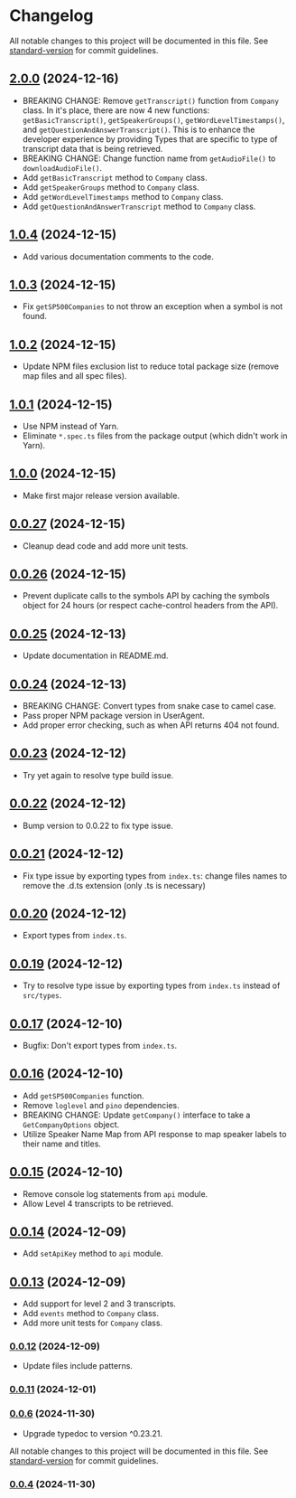 # Changelog

All notable changes to this project will be documented in this file. See [standard-version](https://github.com/conventional-changelog/standard-version) for commit guidelines.

## [2.0.0](https://github.com/EarningsCall/earningscall-js/compare/v1.0.4...v2.0.0) (2024-12-16)

-   BREAKING CHANGE: Remove `getTranscript()` function from `Company` class.  In it's place, there are now 4 new functions: `getBasicTranscript()`, `getSpeakerGroups()`, `getWordLevelTimestamps()`, and `getQuestionAndAnswerTranscript()`.  This is to enhance the developer experience by providing Types that are specific to type of transcript data that is being retrieved.
-   BREAKING CHANGE: Change function name from `getAudioFile()` to `downloadAudioFile()`.
-   Add `getBasicTranscript` method to `Company` class.
-   Add `getSpeakerGroups` method to `Company` class.
-   Add `getWordLevelTimestamps` method to `Company` class.
-   Add `getQuestionAndAnswerTranscript` method to `Company` class.


## [1.0.4](https://github.com/EarningsCall/earningscall-js/compare/v1.0.3...v1.0.4) (2024-12-15)

-   Add various documentation comments to the code.

## [1.0.3](https://github.com/EarningsCall/earningscall-js/compare/v1.0.2...v1.0.3) (2024-12-15)

-   Fix `getSP500Companies` to not throw an exception when a symbol is not found.

## [1.0.2](https://github.com/EarningsCall/earningscall-js/compare/v1.0.1...v1.0.2) (2024-12-15)

-   Update NPM files exclusion list to reduce total package size (remove map files and all spec files).

## [1.0.1](https://github.com/EarningsCall/earningscall-js/compare/v1.0.0...v1.0.1) (2024-12-15)

-   Use NPM instead of Yarn.
-   Eliminate `*.spec.ts` files from the package output (which didn't work in Yarn).

## [1.0.0](https://github.com/EarningsCall/earningscall-js/compare/v0.0.27...v1.0.0) (2024-12-15)

-   Make first major release version available.

## [0.0.27](https://github.com/EarningsCall/earningscall-js/compare/v0.0.26...v0.0.27) (2024-12-15)

-   Cleanup dead code and add more unit tests.

## [0.0.26](https://github.com/EarningsCall/earningscall-js/compare/v0.0.25...v0.0.26) (2024-12-15)

-   Prevent duplicate calls to the symbols API by caching the symbols object for 24 hours (or respect cache-control headers from the API).

## [0.0.25](https://github.com/EarningsCall/earningscall-js/compare/v0.0.24...v0.0.25) (2024-12-13)

-   Update documentation in README.md.

## [0.0.24](https://github.com/EarningsCall/earningscall-js/compare/v0.0.23...v0.0.24) (2024-12-13)

-   BREAKING CHANGE: Convert types from snake case to camel case.
-   Pass proper NPM package version in UserAgent.
-   Add proper error checking, such as when API returns 404 not found.

## [0.0.23](https://github.com/EarningsCall/earningscall-js/compare/v0.0.22...v0.0.23) (2024-12-12)

-   Try yet again to resolve type build issue.

## [0.0.22](https://github.com/EarningsCall/earningscall-js/compare/v0.0.21...v0.0.22) (2024-12-12)

-   Bump version to 0.0.22 to fix type issue.

## [0.0.21](https://github.com/EarningsCall/earningscall-js/compare/v0.0.20...v0.0.21) (2024-12-12)

-   Fix type issue by exporting types from `index.ts`: change files names to remove the .d.ts extension (only .ts is necessary)

## [0.0.20](https://github.com/EarningsCall/earningscall-js/compare/v0.0.19...v0.0.20) (2024-12-12)

-   Export types from `index.ts`.

## [0.0.19](https://github.com/EarningsCall/earningscall-js/compare/v0.0.17...v0.0.18) (2024-12-12)

-   Try to resolve type issue by exporting types from `index.ts` instead of `src/types`.

## [0.0.17](https://github.com/EarningsCall/earningscall-js/compare/v0.0.16...v0.0.17) (2024-12-10)

-   Bugfix: Don't export types from `index.ts`.

## [0.0.16](https://github.com/EarningsCall/earningscall-js/compare/v0.0.15...v0.0.16) (2024-12-10)

-   Add `getSP500Companies` function.
-   Remove `loglevel` and `pino` dependencies.
-   BREAKING CHANGE: Update `getCompany()` interface to take a `GetCompanyOptions` object.
-   Utilize Speaker Name Map from API response to map speaker labels to their name and titles.

## [0.0.15](https://github.com/EarningsCall/earningscall-js/compare/v0.0.14...v0.0.15) (2024-12-10)

-   Remove console log statements from `api` module.
-   Allow Level 4 transcripts to be retrieved.

## [0.0.14](https://github.com/EarningsCall/earningscall-js/compare/v0.0.13...v0.0.14) (2024-12-09)

-   Add `setApiKey` method to `api` module.

## [0.0.13](https://github.com/EarningsCall/earningscall-js/compare/v0.0.12...v0.0.13) (2024-12-09)

-   Add support for level 2 and 3 transcripts.
-   Add `events` method to `Company` class.
-   Add more unit tests for `Company` class.

### [0.0.12](https://github.com/EarningsCall/earningscall-js/compare/v0.0.11...v0.0.12) (2024-12-09)

-   Update files include patterns.

### [0.0.11](https://github.com/EarningsCall/earningscall-js/compare/v0.0.9...v0.0.11) (2024-12-01)

### [0.0.6](https://github.com/EarningsCall/earningscall-js/compare/v0.0.5...v0.0.6) (2024-11-30)

-   Upgrade typedoc to version ^0.23.21.

All notable changes to this project will be documented in this file. See [standard-version](https://github.com/conventional-changelog/standard-version) for commit guidelines.

### [0.0.4](https://github.com/EarningsCall/earningscall-js/compare/v0.0.2...v0.0.4) (2024-11-30)
